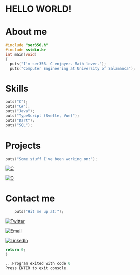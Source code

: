 <!--ESTA ES MI MAIN PAGE Y AQUI VOY A PONER INFORMACIÓN IMPORTANTE QUE QUIERO QUE APAREZCA EN MI PAGINA PRINCIPAL DE github en inglés-->

# HELLO WORLD!

# About me

```c
#include "ser356.h"
#include <stdio.h>
int main(void)
{
  puts("I'm ser356. C enjoyer. Math lover.");
  puts("Computer Engineering at University of Salamanca");


```

# Skills

```c
puts("C");
puts("C#");
puts("Java");
puts("TypeScript (Svelte, Vue)");
puts("Dart");
puts("SQL");

```

# Projects

```c
puts("Some stuff I've been working on:");
```

<a href="https://github.com/ser356/sinhex"><img src="https://img.shields.io/badge/-sin(hex)-26876B" alt="C"></a>

<a href="https://github.com/ser356/sets"><img src="https://img.shields.io/badge/-sets-ff69b4" alt="C"></a>

# Contact me

```c
    puts("Hit me up at:");
```

<a href="https://twitter.com/sekitosmr"><img src="https://img.shields.io/twitter/follow/sekitosmr?style=social" alt="Twitter"></a>

<a href="mailto:sergiogarciaseco@usal.es" target="_blank"><img src="https://img.shields.io/badge/-Email-ff69b4" alt="Email"></a>

<a href="https://www.linkedin.com/in/sergio-garc%C3%ADa-seco-721328279/" target="_blank"><img src="https://img.shields.io/badge/-LinkedIn-26876B" alt="LinkedIn"></a>

```c
return 0;
}
```

```c
...Program exited with code 0
Press ENTER to exit console.
```
